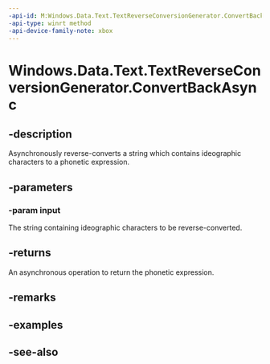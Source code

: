 ```yaml
---
-api-id: M:Windows.Data.Text.TextReverseConversionGenerator.ConvertBackAsync(System.String)
-api-type: winrt method
-api-device-family-note: xbox
---
```


<!-- Method syntax
public Windows.Foundation.IAsyncOperation<string> ConvertBackAsync(System.String input)
-->

# Windows.Data.Text.TextReverseConversionGenerator.ConvertBackAsync

## -description
Asynchronously reverse-converts a string which contains ideographic characters to a phonetic expression.

## -parameters
### -param input
The string containing ideographic characters to be reverse-converted.

## -returns
An asynchronous operation to return the phonetic expression.

## -remarks

## -examples

## -see-also
